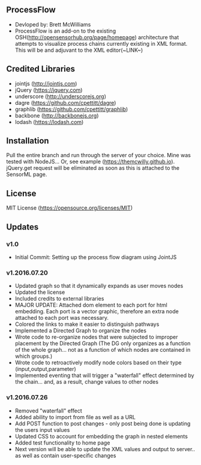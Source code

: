 ## ProcessFlow
* Devloped by: Brett McWilliams
* ProcessFlow is an add-on to the existing OSH(http://opensensorhub.org/page/homepage) architecture that attempts to visualize process chains currently existing in XML format. This will be and adjuvant to the XML editor(~LINK~)

## Credited Libraries
* jointjs (http://jointjs.com)
* jQuery (https://jquery.com)
* underscore (http://underscorejs.org)
* dagre (https://github.com/cpettitt/dagre)
* graphlib (https://github.com/cpettitt/graphlib)
* backbone (http://backbonejs.org)
* lodash (https://lodash.com)

## Installation

Pull the entire branch and run through the server of your choice. Mine was tested with NodeJS... Or, see example (https://themcwilly.github.io).
jQuery.get request will be eliminated as soon as this is attached to the SensorML page.

## License

MIT License (https://opensource.org/licenses/MIT)

## Updates

### v1.0 
* Initial Commit: Setting up the process flow diagram using JointJS

### v1.2016.07.20   
* Updated graph so that it dynamically expands as user moves nodes
* Updated the license
* Included credits to external libraries
* MAJOR UPDATE: Attached dom element to each port for html embedding. Each port is a vector graphic, therefore an extra node attached to each port was necessary. 
* Colored the links to make it easier to distinguish pathways
* Implemented a Directed Graph to organize the nodes
* Wrote code to re-organize nodes that were subjected to improper placement by the Directed Graph (The DG only organizes as a function of the whole graph... not as a function of which nodes are contained in which groups.)
* Wrote code to retroactively modify node colors based on their type (input,output,parameter)
* Implemented eventing that will trigger a "waterfall" effect determined by the chain... and, as a result, change values to other nodes

### v1.2016.07.26   
* Removed "waterfall" effect
* Added ability to import from file as well as a URL
* Add POST function to post changes - only post being done is updating the users input values
* Updated CSS to account for embedding the graph in nested elements
* Added test functionality to home page
* Next version will be able to update the XML values and output to server.. as well as contain user-specific changes
